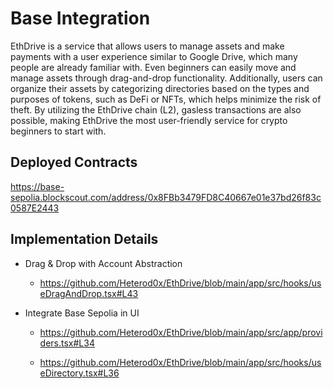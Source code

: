 # Base Integration

EthDrive is a service that allows users to manage assets and make payments with a user experience similar to Google Drive, which many people are already familiar with. Even beginners can easily move and manage assets through drag-and-drop functionality. Additionally, users can organize their assets by categorizing directories based on the types and purposes of tokens, such as DeFi or NFTs, which helps minimize the risk of theft. By utilizing the EthDrive chain (L2), gasless transactions are also possible, making EthDrive the most user-friendly service for crypto beginners to start with.

## Deployed Contracts

https://base-sepolia.blockscout.com/address/0x8FBb3479FD8C40667e01e37bd26f83c0587E2443

## Implementation Details

- Drag & Drop with Account Abstraction

  - https://github.com/Heterod0x/EthDrive/blob/main/app/src/hooks/useDragAndDrop.tsx#L43

- Integrate Base Sepolia in UI

  - https://github.com/Heterod0x/EthDrive/blob/main/app/src/app/providers.tsx#L34

  - https://github.com/Heterod0x/EthDrive/blob/main/app/src/hooks/useDirectory.tsx#L36
